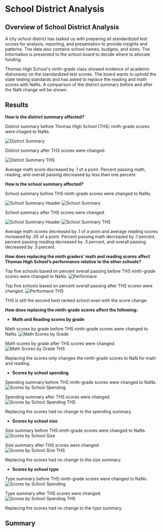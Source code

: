 # School District Analysis

## Overview of School District Analysis
A city school district has tasked us with preparing all standardized test scores for analysis, reporting, and presentation to provide insights and patterns. The data also contains school names,  budgets, and sizes. The information is presented to the school board to decide where to allocate funding. 

Thomas High School's ninth-grade class showed evidence of academic dishonesty on the standardized test scores. The board wants to uphold the state testing standards and has asked to replace the reading and math scores with NaNs. A comparison of the district summary before and after the NaN change will be shown.
## Results 

**How is the district summary affected?**

District summary before Thomas High School (THS) ninth-grade scores were chaged to NaNs. 

![District Summary](https://raw.githubusercontent.com/jmsuarez1997/School_District_Analysis/main/Resources/district_summary.png)

District summary after THS scores were changed. 

![District Summary THS](https://raw.githubusercontent.com/jmsuarez1997/School_District_Analysis/main/Resources/district_summary_THS.png)

Average math score decreased by .1 of a point. Percent passing math, reading, and overall passing decreased by less than one percent. 

**How is the school summary affected?**

School summary before THS ninth-grade scores were changed to NaNs. 

![School Summary Header](https://raw.githubusercontent.com/jmsuarez1997/School_District_Analysis/main/Resources/Screenshot%202022-01-15%20132732.png)
![School Summary](https://raw.githubusercontent.com/jmsuarez1997/School_District_Analysis/main/Resources/school_summary.png)

School summary after THS scores were changed. 

![School Summary Header](https://raw.githubusercontent.com/jmsuarez1997/School_District_Analysis/main/Resources/Screenshot%202022-01-15%20132732.png)
![School Summary THS](https://raw.githubusercontent.com/jmsuarez1997/School_District_Analysis/main/Resources/school_summary_THS.png)

Average math scores decreased by .1 of a point and average reading scores increased by .05 of a point. Percent passing math decreased by .1 percent, percent passing reading decreased by .3 percent, and overall passing decreased by .3 percent. 

**How does replacing the ninth graders’ math and reading scores affect Thomas High School’s performance relative to the other schools?**

Top five schools based on percent overall passing before THS ninth-grade scores were changed to NaNs. 
![Performace](https://raw.githubusercontent.com/jmsuarez1997/School_District_Analysis/main/Resources/compare.png)

Top five schools based on percent overall passing after THS scores were changed.
![Performace THS](https://raw.githubusercontent.com/jmsuarez1997/School_District_Analysis/main/Resources/Compare_THS.png)

THS is still the second best ranked school even with the score change.

**How does replacing the ninth-grade scores affect the following:**

- **Math and Reading scores by grade**

Math scores by grade before THS ninth-grade scores were changed to NaNs. 
![Math Scores by Grade](https://raw.githubusercontent.com/jmsuarez1997/School_District_Analysis/main/Resources/math_scores_by_grade.png)

Math scores by grade after THS scores were changed. 
![Math Scores by Grade THS](https://raw.githubusercontent.com/jmsuarez1997/School_District_Analysis/main/Resources/math_scores_by_grade_THS.png)

Replacing the scores only changes the ninth-grade scores to NaN for math and reading. 

- **Scores by school spending**

Spending summary before THS ninth-grade scores were changed to NaNs. 
![Scores by School Spending](https://raw.githubusercontent.com/jmsuarez1997/School_District_Analysis/main/Resources/spending_summary.png)

Spending summary after THS scores were changed.
![Scores by School Spending THS](https://raw.githubusercontent.com/jmsuarez1997/School_District_Analysis/main/Resources/spending_summary_THS.png)

Replacing the scores had no change to the spending summary. 

- **Scores by school size**

Size summary before THS ninth-grade scores were changed to NaNs. 
![Scores by School Size](https://raw.githubusercontent.com/jmsuarez1997/School_District_Analysis/main/Resources/size_summary.png)

Size summary after THS scores were changed.
![Scores by School Size THS](https://raw.githubusercontent.com/jmsuarez1997/School_District_Analysis/main/Resources/size_summary_THS.png)

Replacing the scores had no change to the size summary.

- **Scores by school type**

Type summary before THS ninth-grade scores were changed to NaNs. 
![Scores by School Spending](https://raw.githubusercontent.com/jmsuarez1997/School_District_Analysis/main/Resources/type_summary.png)

Type summary after THS scores were changed.
![Scores by School Spending THS](https://raw.githubusercontent.com/jmsuarez1997/School_District_Analysis/main/Resources/type_summary_THS.png)

Replacing the scores had no change to the type summary.

## Summary

